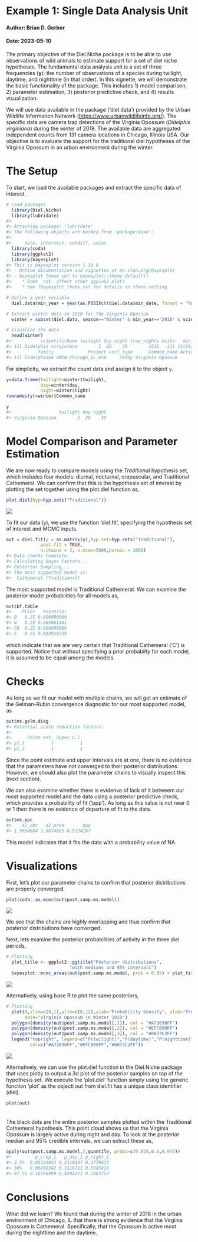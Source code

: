 # Example 1: Single Data Analysis Unit

#### Author: Brian D. Gerber

#### Date: 2023-05-10

The primary objective of the Diel.Niche package is to be able to use
observations of wild animals to estimate support for a set of diel niche
hypotheses. The fundamental data analysis unit is a set of three
frequencies (**y**): the number of observations of a species during
twilight, daytime, and nighttime (in that order). In this vignette, we
will demonstrate the basic functionality of the package. This
includes 1) model comparison, 2) parameter estimation, 3) posterior
predictive check, and 4) results visualization.

We will use data available in the package (‘diel.data’) provided by the
Urban Wildlife Information Network
(<https://www.urbanwildlifeinfo.org/>). The specific data are camera
trap detections of the Virginia Opossum (*Didelphis virginiana*) during
the winter of 2018. The available data are aggregated independent counts
from 131 camera locations in Chicago, Illinois USA. Our objective is to
evaluate the support for the traditional diel hypotheses of the Virginia
Opossum in an urban environment during the winter.

# The Setup

To start, we load the available packages and extract the specific data
of interest.

``` r
# Load packages
  library(Diel.Niche)
  library(lubridate)
#> 
#> Attaching package: 'lubridate'
#> The following objects are masked from 'package:base':
#> 
#>     date, intersect, setdiff, union
  library(coda)
  library(ggplot2)
  library(bayesplot)
#> This is bayesplot version 1.10.0
#> - Online documentation and vignettes at mc-stan.org/bayesplot
#> - bayesplot theme set to bayesplot::theme_default()
#>    * Does _not_ affect other ggplot2 plots
#>    * See ?bayesplot_theme_set for details on theme setting

# Define a year variable
  diel.data$min_year = year(as.POSIXct(diel.data$min_date, format = "%m/%d/%Y"))

# Extract winter data in 2018 for the Virginia Opossum
  winter = subset(diel.data, season=="Winter" & min_year=="2018" & scientificName=="Didelphis virginiana")

# Visualize the data
  head(winter)
#>           scientificName twilight day night trap_nights nsite   min_date  max_date mean_lat mean_lon season       country   phylum    class           order
#> 111 Didelphis virginiana        5  20    39        1616   131 12/29/2018 1/24/2019 41.87236 -87.8423 Winter United States Chordata Mammalia Didelphimorphia
#>          family             Project unit_type      Common_name Activity_Literature min_year
#> 111 Didelphidae UWIN_Chicago_IL_USA     28day Virginia Opossum           Nocturnal     2018
```

For simplicity, we extract the count data and assign it to the object
`y`.

``` r
y=data.frame(twilight=winter$twilight,
             day=winter$day, 
             night=winter$night)
rownames(y)=winter$Common_name

y
#>                  twilight day night
#> Virginia Opossum        5  20    39
```

# Model Comparison and Parameter Estimation

We are now ready to compare models using the *Traditional* hypothesis
set, which includes four models: diurnal, nocturnal, crepuscular, and
Traditional Cathemeral. We can confirm that this is the hypothesis set
of interest by plotting the set together using the plot.diel function
as,

``` r
plot.diel(hyp=hyp.sets("Traditional"))
```

![](Example1_files/figure-gfm/example1.md.github.png)<!-- -->

To fit our data (`y`), we use the function ‘diel.fit’, specifying the
hypothesis set of interest and MCMC inputs.

``` r
out = diel.fit(y = as.matrix(y),hyp.set=hyp.sets("Traditional"),
             post.fit = TRUE, 
             n.chains = 3, n.mcmc=5000,burnin = 1000)
#> Data checks Complete.
#> Calculating Bayes Factors...
#> Posterior Sampling...
#> The most supported model is: 
#>  Cathemeral (Traditional)
```

The most supported model is Traditional Cathemeral. We can examine the
posterior model probabilities for all models as,

``` r
out$bf.table
#>    Prior   Posterior
#> D   0.25 0.000000000
#> N   0.25 0.005061461
#> CR  0.25 0.000000000
#> C   0.25 0.994938539
```

which indicate that we are very certain that Traditional Cathemeral
(‘C’) is supported. Notice that without specifying a prior probabilty
for each model, it is assumed to be equal among the models.

# Checks

As long as we fit our model with multiple chains, we will get an
estimate of the Gelman-Rubin convergence diagnostic for our most
supported model, as

``` r
out$ms.gelm.diag
#> Potential scale reduction factors:
#> 
#>      Point est. Upper C.I.
#> p1_1          1          1
#> p1_2          1          1
```

Since the point estimate and upper intervals are at one, there is no
evidence that the parameters have not converged to their posterior
distributions. However, we should also plot the parameter chains to
visually inspect this (next section).

We can also examine whether there is evidenve of lack of it betweem our
most supported model and the data using a posterior predictive check,
which provides a probability of fit (‘ppp’). As long as this value is
not near 0 or 1 then there is no evidence of departure of fit to the
data.

``` r
out$ms.ppc
#>    X2_obs   X2_pred       ppp 
#> 1.9654604 1.9874865 0.5124167
```

This model indicates that it fits the data with a probability value of
NA.

# Visualizations

First, let’s plot our parameter chains to confirm that posterior
distributions are properly converged.

``` r
plot(coda::as.mcmc(out$post.samp.ms.model))
```

![](Example1_files/figure-gfm/chains-1.png)<!-- -->

We see that the chains are highly overlapping and thus confirm that
posterior distributions have converged.

Next, lets examine the posterior probabilities of activity in the three
diel periods,

``` r
# Plotting
  plot_title <- ggplot2::ggtitle("Posterior distributions",
                        "with medians and 95% intervals")
  bayesplot::mcmc_areas(out$post.samp.ms.model, prob = 0.95) + plot_title
```

![](Example1_files/figure-gfm/plot-1.png)<!-- -->

Alternatively, using base R to plot the same posteriors,

``` r
# Plotting
  plot(0,xlim=c(0,1),ylim=c(0,12),ylab="Probability Density", xlab="Probability of Activity",
       main="Virginia Opossum \n Winter 2019")
  polygon(density(out$post.samp.ms.model[,1]), col = "#A73030FF")
  polygon(density(out$post.samp.ms.model[,2]), col = "#EFC000FF")
  polygon(density(out$post.samp.ms.model[,3]), col = "#0073C2FF")
  legend("topright", legend=c("P(twilight)","P(daytime)","P(nighttime)"),lwd=8,
         col=c("#A73030FF","#EFC000FF","#0073C2FF"))
```

![](Example1_files/figure-gfm/plot2-1.png)<!-- -->

Alternatively, we can use the plot.diel function in the Diel.Niche
package that uses plotly to output a 3d plot of the posterior samples on
top of the hypothesis set. We execute the ‘plot.diel’ function simply
using the generic function ‘plot’ as the objecti out from diel.fit has a
unique class identifier (diel).

``` r
plot(out)
```

<img src="Example1_files/figure-gfm/example1.md.github.posteriors.png" width="6.5in" style="display: block; margin: auto;" />

The black dots are the entire posterior samples plotted within the
Traditional Cathemeral hypothesis. This point cloud shows us that the
Virginia Opossum is largely active during night and day. To look at the
posterior median and 95% credible intervals, we can extract these as,

``` r
apply(out$post.samp.ms.model,2,quantile, probs=c(0.025,0.5,0.975))
#>         p_crep_1   p_day_1 p_night_1
#> 2.5%  0.03424053 0.2110147 0.4779633
#> 50%   0.08490342 0.3116711 0.5985416
#> 97.5% 0.16706998 0.4294272 0.7083753
```

# Conclusions

What did we learn? We found that during the winter of 2018 in the urban
environment of Chicago, IL that there is strong evidence that the
Virginia Opossum is Cathemeral. Specifically, that the Opossum is active
most during the nighttime and the daytime.
